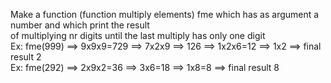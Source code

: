 Make a function (function multiply elements) fme which has as argument a number and which print the result\
of multiplying nr digits until the last multiply has only one digit\
Ex: fme(999) ==> 9x9x9=729 ==> 7x2x9 ==> 126 ==> 1x2x6=12 ==> 1x2 ==> final result 2\
Ex: fme(292) ==> 2x9x2=36 ==> 3x6=18 ==> 1x8=8 ==> final result 8
